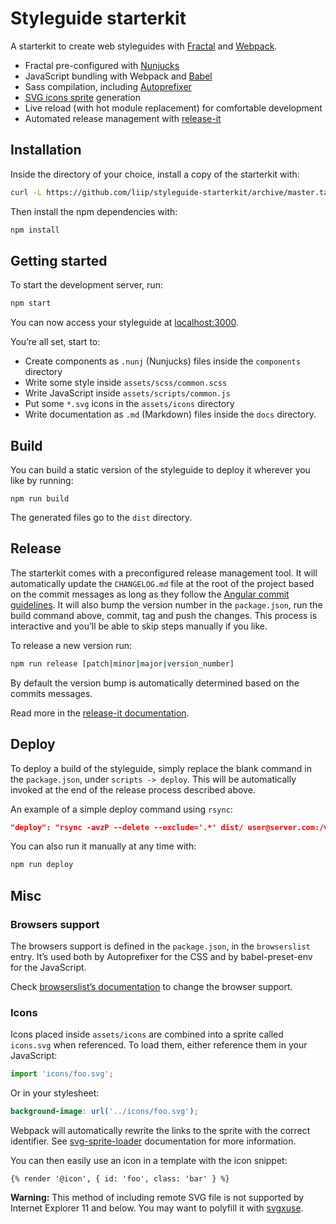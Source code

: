 # Styleguide starterkit

A starterkit to create web styleguides with [Fractal](http://fractal.build/) and [Webpack](https://webpack.js.org/).

- Fractal pre-configured with [Nunjucks](https://mozilla.github.io/nunjucks/)
- JavaScript bundling with Webpack and [Babel](http://babeljs.io/)
- Sass compilation, including [Autoprefixer](https://github.com/postcss/autoprefixer)
- [SVG icons sprite](https://css-tricks.com/svg-symbol-good-choice-icons/) generation
- Live reload (with hot module replacement) for comfortable development
- Automated release management with [release-it](https://github.com/webpro/release-it)


## Installation

Inside the directory of your choice, install a copy of the starterkit with:

```bash
curl -L https://github.com/liip/styleguide-starterkit/archive/master.tar.gz | tar zx --strip 1
```

Then install the npm dependencies with:

```bash
npm install
```


## Getting started

To start the development server, run:

```bash
npm start
```

You can now access your styleguide at [localhost:3000](http://localhost:3000).

You’re all set, start to:

- Create components as `.nunj` (Nunjucks) files inside the `components` directory
- Write some style inside `assets/scss/common.scss`
- Write JavaScript inside `assets/scripts/common.js`
- Put some `*.svg` icons in the `assets/icons` directory
- Write documentation as `.md` (Markdown) files inside the `docs` directory.


## Build

You can build a static version of the styleguide to deploy it wherever you like by running:

```
npm run build
```

The generated files go to the `dist` directory.


## Release

The starterkit comes with a preconfigured release management tool. It will automatically update the `CHANGELOG.md` file at the root of the project based on the commit messages as long as they follow the [Angular commit guidelines](https://github.com/angular/angular.js/blob/master/DEVELOPERS.md#-git-commit-guidelines). It will also bump the version number in the `package.json`, run the build command above, commit, tag and push the changes. This process is interactive and you’ll be able to skip steps manually if you like.

To release a new version run:

```bash
npm run release [patch|minor|major|version_number]
```

By default the version bump is automatically determined based on the commits messages.

Read more in the [release-it documentation](https://github.com/webpro/release-it).

## Deploy

To deploy a build of the styleguide, simply replace the blank command in the `package.json`, under `scripts -> deploy`. This will be automatically invoked at the end of the release process described above.

An example of a simple deploy command using `rsync`:

```json
"deploy": "rsync -avzP --delete --exclude='.*' dist/ user@server.com:/var/www/html/my-styleguide"
```

You can also run it manually at any time with:

```bash
npm run deploy
```


## Misc

### Browsers support

The browsers support is defined in the `package.json`, in the `browserslist` entry. It’s used both by Autoprefixer for the CSS and by babel-preset-env for the JavaScript.

Check [browserslist’s documentation](https://github.com/ai/browserslist) to change the browser support.

### Icons

Icons placed inside `assets/icons` are combined into a sprite called `icons.svg` when referenced. To load them, either reference them in your JavaScript:

```js
import 'icons/foo.svg';
```

Or in your stylesheet:

```scss
background-image: url('../icons/foo.svg');
```

Webpack will automatically rewrite the links to the sprite with the correct identifier. See [svg-sprite-loader](https://github.com/kisenka/svg-sprite-loader) documentation for more information.

You can then easily use an icon in a template with the icon snippet:

```nunj
{% render '@icon', { id: 'foo', class: 'bar' } %}
```

**Warning:** This method of including remote SVG file is not supported by Internet Explorer 11 and below. You may want to polyfill it with [svgxuse](https://github.com/Keyamoon/svgxuse).
